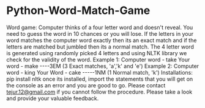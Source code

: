 # Python-Word-Match-Game
Word game:  Computer thinks of a four letter word and doesn't reveal. You need to guess the word in 10 chances or you will lose.  If the letters in your word matches the computer word exactly then its an exact match and if the letters are matched but jumbled then its a normal match. The 4 letter word is generated using randomly picked 4 letters and using NLTK library we check for the validity of the word.   Example 1: Computer word - take Your word     - make ----3EM (3 Exact matches, 'a','k' and 'e')  Example 2: Computer word - king Your Word     - cake -----1NM (1 Normal match, 'k')  Installations: pip install nltk  once its installed, import the statements that you will get on the console as an error and you are good to go. Please contact tejur.12@gmail.com if you cannot follow the procedure. Please take a look and provide your valuable feedback.
